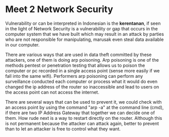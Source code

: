 Meet 2 Network Security
=======================

Vulnerability or can be interpreted in Indonesian is the **kerentanan**, if seen in the light of Network Security is a vulnerability or gap that occurs in the computer system that we have built which may result in an attack by parties who are not responsible for manipulating, marusak even steal data available in our computer.

There are various ways that are used in data theft committed by these attackers, one of them is doing arp poisoning. Arp poisoning is one of the methods pentest or penetration testing that allows us to poison the computer or pc recorded in a single access point (sense more easily if we fall into the same wifi). Performers arp poisoning can perform any surveillance conducted each computer or process what it would do even changed the ip address of the router so inaccessible and lead to users on the access point can not access the internet.

There are several ways that can be used to prevent it, we could check with an access point by using the command "arp -a" at the command line (cmd), if there are two IP Address Gateway that together we can decide one of them. How rude next is a way to restart directly on the router. Although this is not permanent because the attacker can attack again, better to prevent than to let an attacker is free to control what they want.